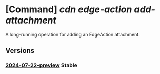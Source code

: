 # [Command] _cdn edge-action add-attachment_

A long-running operation for adding an EdgeAction attachment.

## Versions

### [2024-07-22-preview](/Resources/mgmt-plane/L3N1YnNjcmlwdGlvbnMve30vcmVzb3VyY2Vncm91cHMve30vcHJvdmlkZXJzL21pY3Jvc29mdC5jZG4vZWRnZWFjdGlvbnMve30vYWRkYXR0YWNobWVudA==/2024-07-22-preview.xml) **Stable**

<!-- mgmt-plane /subscriptions/{}/resourcegroups/{}/providers/microsoft.cdn/edgeactions/{}/addattachment 2024-07-22-preview -->
